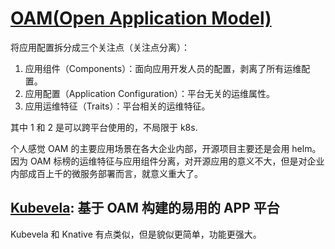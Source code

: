 # [OAM(Open Application Model)](https://github.com/oam-dev)

将应用配置拆分成三个关注点（关注点分离）：

1. 应用组件（Components）：面向应用开发人员的配置，剥离了所有运维配置。
2. 应用配置（Application Configuration）：平台无关的运维属性。
3. 应用运维特征（Traits）：平台相关的运维特征。

其中 1 和 2 是可以跨平台使用的，不局限于 k8s.

个人感觉 OAM 的主要应用场景在各大企业内部，开源项目主要还是会用 helm。
因为 OAM 标榜的运维特征与应用组件分离，对开源应用的意义不大，但是对企业内部成百上千的微服务部署而言，就意义重大了。


## [Kubevela](https://github.com/oam-dev/kubevela): 基于 OAM 构建的易用的 APP 平台

Kubevela 和 Knative 有点类似，但是貌似更简单，功能更强大。

